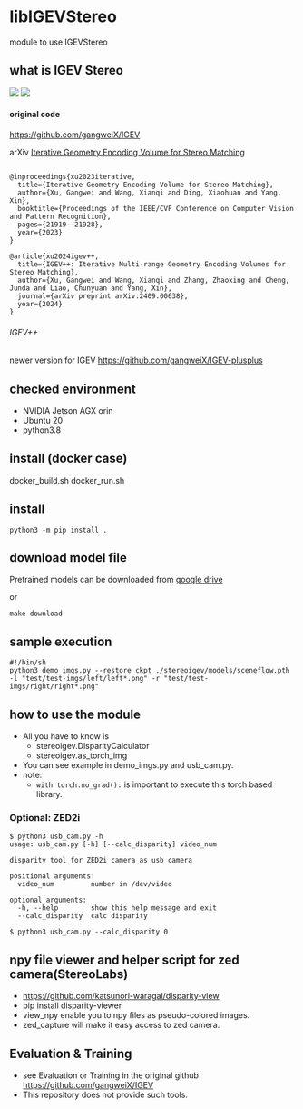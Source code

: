 # libIGEVStereo
module to use IGEVStereo

## what is IGEV Stereo
![](doc/demo-imgs.png)
![](doc/IGEV-Stereo.png)
#### original code 
https://github.com/gangweiX/IGEV

arXiv
[Iterative Geometry Encoding Volume for Stereo Matching](https://arxiv.org/abs/2303.06615)

```

@inproceedings{xu2023iterative,
  title={Iterative Geometry Encoding Volume for Stereo Matching},
  author={Xu, Gangwei and Wang, Xianqi and Ding, Xiaohuan and Yang, Xin},
  booktitle={Proceedings of the IEEE/CVF Conference on Computer Vision and Pattern Recognition},
  pages={21919--21928},
  year={2023}
}

@article{xu2024igev++,
  title={IGEV++: Iterative Multi-range Geometry Encoding Volumes for Stereo Matching},
  author={Xu, Gangwei and Wang, Xianqi and Zhang, Zhaoxing and Cheng, Junda and Liao, Chunyuan and Yang, Xin},
  journal={arXiv preprint arXiv:2409.00638},
  year={2024}
}

```

###### IGEV++
newer version for IGEV
https://github.com/gangweiX/IGEV-plusplus

## checked environment
- NVIDIA Jetson AGX orin
- Ubuntu 20
- python3.8

## install (docker case)
docker_build.sh
docker_run.sh

## install 
```commandline
python3 -m pip install .
```

## download model file
Pretrained models can be downloaded from [google drive](https://drive.google.com/drive/folders/1SsMHRyN7808jDViMN1sKz1Nx-71JxUuz?usp=share_link)

or
```commandline
make download
```

## sample execution
```commandline
#!/bin/sh
python3 demo_imgs.py --restore_ckpt ./stereoigev/models/sceneflow.pth -l "test/test-imgs/left/left*.png" -r "test/test-imgs/right/right*.png"
```
 
## how to use the module
- All you have to know is
  - stereoigev.DisparityCalculator
  - stereoigev.as_torch_img
- You can see example in demo_imgs.py and usb_cam.py.
- note:
  - `with torch.no_grad():` is important to execute this torch based library.
### Optional: ZED2i 
```commandline
$ python3 usb_cam.py -h
usage: usb_cam.py [-h] [--calc_disparity] video_num

disparity tool for ZED2i camera as usb camera

positional arguments:
  video_num         number in /dev/video

optional arguments:
  -h, --help        show this help message and exit
  --calc_disparity  calc disparity

$ python3 usb_cam.py --calc_disparity 0
```
## npy file viewer and helper script for zed camera(StereoLabs)
- https://github.com/katsunori-waragai/disparity-view
- pip install disparity-viewer
- view_npy enable you to npy files as pseudo-colored images.
- zed_capture will make it easy access to zed camera.

## Evaluation & Training
- see Evaluation or Training in the original github
https://github.com/gangweiX/IGEV
- This repository does not provide such tools.
